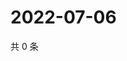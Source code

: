 # 2022-07-06

共 0 条

<!-- BEGIN WEIBO -->
<!-- 最后更新时间 Wed Jul 06 2022 14:20:06 GMT+0800 (China Standard Time) -->

<!-- END WEIBO -->
